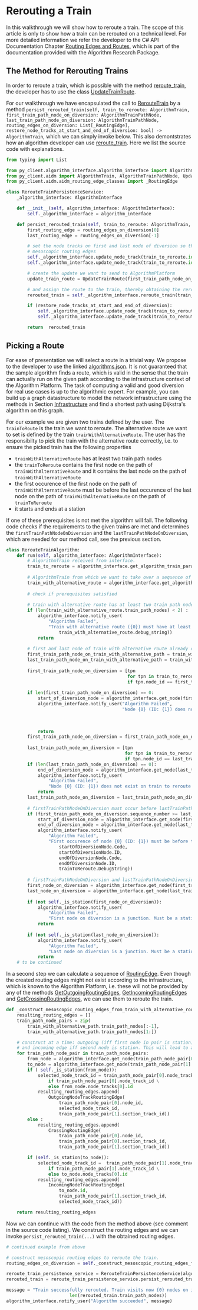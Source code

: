 
# Rerouting a Train

In this walkthrough we will show how to reroute a train. The scope of this article is only to show how a train can be rerouted on a technical level.
For more detailed information we refer the developer to the C# API Documentation Chapter [Routing Edges and Routes](http://sma-jenkins:8081/view/zLabs/job/AlgorithmPlatform-Doc/ws/src/doc/_site/articles/DataModel/Routing_Edges.html), which is part of the documentation provided with the Algorithm Research Package.

## The Method for Rerouting Trains

In order to reroute a train, which is possible with the method [reroute_train](../../py_client/algorithm_interface/algorithm_interface.py), 
the developer has to use the class [UpdateTrainRoute](../../py_client/aidm/aidm_update_classes.py).

For our walkthrough we have encapsulated the call to [RerouteTrain](../../py_client/aidm/aidm_update_classes.py) by a method 
`persist_rerouted_train(self, train_to_reroute: AlgorithmTrain, first_train_path_node_on_diversion: AlgorithmTrainPathNode, last_train_path_node_on_diversion: AlgorithmTrainPathNode, routing_edges_on_diversion: List[_RoutingEdge], restore_node_tracks_at_start_and_end_of_diversion: bool) -> AlgorithmTrain`,
which we can simply invoke below. This also demontstrates how an algorithm developer can use [reroute_train](../../py_client/algorithm_interface/algorithm_interface.py).
Here we list the source code with explanations.

```python
from typing import List

from py_client.algorithm_interface.algorithm_interface import AlgorithmInterface
from py_client.aidm import AlgorithmTrain, AlgorithmTrainPathNode, UpdateTrainRoute
from py_client.aidm.aidm_routing_edge_classes import _RoutingEdge

class RerouteTrainPersistenceService:
    _algorithm_interface: AlgorithmInterface

    def __init__(self, algorithm_interface: AlgorithmInterface):
        self._algorithm_interface = algorithm_interface

    def persist_rerouted_train(self, train_to_reroute: AlgorithmTrain, first_train_path_node_on_diversion: AlgorithmTrainPathNode, last_train_path_node_on_diversion: AlgorithmTrainPathNode, routing_edges_on_diversion: List[_RoutingEdge], restore_node_tracks_at_start_and_end_of_diversion: bool) -> AlgorithmTrain :
        first_routing_edge = routing_edges_on_diversion[0]
        last_routing_edge = routing_edges_on_diversion[-1]

        # set the node tracks on first and last node of diversion so that train can be rerouted according to the given sequence of
        # mesoscopic routing edges
        self._algorithm_interface.update_node_track(train_to_reroute.id, first_train_path_node_on_diversion.id, first_routing_edge.start_node_track_id)
        self._algorithm_interface.update_node_track(train_to_reroute.id, last_train_path_node_on_diversion.id, last_routing_edge.end_node_track_id)

        # create the update we want to send to AlgorithmPlatform
        update_train_route = UpdateTrainRoute(first_train_path_node_on_diversion.id, last_train_path_node_on_diversion.id, routing_edges_on_diversion)

        # and assign the route to the train, thereby obtaining the rerouted train
        rerouted_train = self._algorithm_interface.reroute_train(train_to_reroute.id, update_train_route)

        if (restore_node_tracks_at_start_and_end_of_diversion):
            self._algorithm_interface.update_node_track(train_to_reroute.id, first_train_path_node_on_diversion.id, first_train_path_node_on_diversion.node_track_id)
            self._algorithm_interface.update_node_track(train_to_reroute.id, last_train_path_node_on_diversion.id, last_train_path_node_on_diversion.node_track_id)

        return  rerouted_train
```


## Picking a Route

For ease of presentation we will select a route in a trivial way. We propose to the developer to use the linked [algorithms.json](algorithms.json). It is not guaranteed that the sample algorithm finds a route, which is valid in the sense that the train can actually run on the given path 
according to the infrastructure context of the Algorithm Platform. The task of computing a valid and good diversion for real use cases is up to the algorithmic expert. For example, you can build up a 
graph datastructure to model the network infrastructure using the methods in Section [Infrastructure](http://sma-jenkins:8081/view/zLabs/job/AlgorithmPlatform-Doc/ws/src/doc/_site/articles/Rest/REST_Interface.html#infrastructure) and find a shortest path using Dijkstra's algorithm on this graph. 

For our example we are given two trains defined by the user. The `trainToRoute` is the train we want to reroute. The alternative route we want to set is defined by the train `trainWithAlternativeRoute`. The user has the responsibilty to pick the train with
the alternative route correctly, i.e. to ensure the picked train has the following properties 
* `trainWithAlternativeRoute` has at least two train path nodes
* the `trainToReroute` contains the first node on the path of `trainWithAlternativeRoute` and it contains the last node on the path of `trainWithAlternativeRoute`
* the first occurence of the first node on the path of `trainWithAlternativeRoute` must be before the last occurence of the last node on the path of `trainWithAlternativeRoute` on the path of `trainToReroute`
* it starts and ends at a station

If one of these prerequisites is not met the algorithm will fail. The following code checks if the requirements to the given trains are met and determines the `firstTrainPathNodeOnDiversion` and the `lastTrainPathNodeOnDiversion`, which are needed for 
our method call, see the previous section.

```python
class RerouteTrainAlgorithm:
    def run(self, algorithm_interface: AlgorithmInterface):
        # AlgorithmTrain received from interface.
        train_to_reroute = algorithm_interface.get_algorithm_train_parameter("trainToReroute")
        
        # AlgorithmTrain from which we want to take over a sequence of nodes
        train_with_alternative_route = algorithm_interface.get_algorithm_train_parameter("trainWithAlternativeRoute")
        
        # check if prerequisites satisfied
        
        # train with alternative route has at least two train path nodes
        if (len(train_with_alternative_route.train_path_nodes) < 2) :
            algorithm_interface.notify_user(
                "Algorithm Failed",
                "Train with alternative route ({0}) must have at least two train path nodes. Algorithm aborted. ".format(
                    train_with_alternative_route.debug_string))
            return
        
        # first and last node of train with alternative route already occur in the train path of the train to reroute.
        first_train_path_node_on_train_with_alternative_path = train_with_alternative_route.train_path_nodes[0]
        last_train_path_node_on_train_with_alternative_path = train_with_alternative_route.train_path_nodes[-1]
        
        first_train_path_node_on_diversion = [tpn
                                              for tpn in train_to_reroute.train_path_nodes
                                              if tpn.node_id == first_train_path_node_on_train_with_alternative_path.node_id]
        
        if len(first_train_path_node_on_diversion) == 0:
            start_of_diversion_node = algorithm_interface.get_node(first_train_path_node_on_train_with_alternative_path.node_id)
            algorithm_interface.notify_user("Algorithm Failed",
                                            "Node {0} (ID: {1}) does not exist on train to reroute ({2}). Algorithm aborted. ".format(
                                                                            startOfDiversionNode.Code,
                                                                            startOfDiversionNode.ID,
                                                                            trainToReroute.DebugString))
            return
        first_train_path_node_on_diversion = first_train_path_node_on_diversion[0]
        
        last_train_path_node_on_diversion = [tpn
                                             for tpn in train_to_reroute.train_path_nodes
                                             if tpn.node_id == last_train_path_node_on_train_with_alternative_path.node_id]
        if (len(last_train_path_node_on_diversion) == 0):
            end_of_diversion_node = algorithm_interface.get_node(last_train_path_node_on_train_with_alternative_path.node_id)
            algorithm_interface.notify_user(
                "Algorithm Failed",
                "Node {0} (ID: {1}) does not exist on train to reroute ({2}). Algorithm aborted. ".format(endOfDiversionNode.Code, endOfDiversionNode.ID, trainToReroute.DebugString))
            return
        last_train_path_node_on_diversion = last_train_path_node_on_diversion[-1]
        
        # firstTrainPathNodeOnDiversion must occur before lastTrainPathNodeOnDiversion on the trainToReroute
        if (first_train_path_node_on_diversion.sequence_number >= last_train_path_node_on_diversion.sequence_number):
            start_of_diversion_node = algorithm_interface.get_node(first_train_path_node_on_train_with_alternative_path.node_id)
            end_of_diversion_node = algorithm_interface.get_node(last_train_path_node_on_train_with_alternative_path.node_id)
            algorithm_interface.notify_user(
                "Algorithm Failed",
                "First occurence of node {0} (ID: {1}) must be before the last occurence of node {2}(ID:{3}) on the path of train to reroute ({4}). Algorithm aborted. ".format(
                    startOfDiversionNode.Code,
                    startOfDiversionNode.ID,
                    endOfDiversionNode.Code,
                    endOfDiversionNode.ID,
                    trainToReroute.DebugString))
        
        # firstTrainPathNodeOnDiversion and lastTrainPathNodeOnDiversion are stations
        first_node_on_diversion = algorithm_interface.get_node(first_train_path_node_on_diversion.node_id)
        last_node_on_diversion = algorithm_interface.get_node(last_train_path_node_on_diversion.node_id)
        
        if (not self._is_station(first_node_on_diversion)):
            algorithm_interface.notify_user(
                "Algorithm Failed",
                "First node on diversion is a junction. Must be a station.")
            return
        
        if (not self._is_station(last_node_on_diversion)):
            algorithm_interface.notify_user(
                "Algorithm Failed",
                "Last node on diversion is a junction. Must be a station.")
            return
    # to be continued
```


In a second step we can calculate a sequence of [RoutingEdge](../../py_client/aidm/aidm_routing_edge_classes.py). Even though the created routing edges might not exist according to the infrastructure, which is known to 
the Algorithm Platform, i.e. these will not be provided by any of the methods [GetOutgoingRoutingEdges](../../py_client/algorithm_interface/algorithm_interface.py), 
[GetIncomingRoutingEdges](../../py_client/algorithm_interface/algorithm_interface.py) and 
[GetCrossingRoutingEdges](../../py_client/algorithm_interface/algorithm_interface.py), we can use them to reroute the train. 

```python
def _construct_mesoscopic_routing_edges_from_train_with_alternative_route(self, algorithm_interface: AlgorithmInterface, train_with_alternative_path: AlgorithmTrain) -> List[_RoutingEdge]:
    resulting_routing_edges = []
    train_path_node_pairs = zip(
        train_with_alternative_path.train_path_nodes[:-1],
        train_with_alternative_path.train_path_nodes[1:])

    # construct at a time: outgoing (iff first node in pair is station) or crossing mesoscopic routing edge (iff first node is junction)
    # and incoming edge iff second node is station. This will lead to a valid (contiguous) sequence of routing edges.
    for train_path_node_pair in train_path_node_pairs:
        from_node = algorithm_interface.get_node(train_path_node_pair[0].node_id)
        to_node = algorithm_interface.get_node(train_path_node_pair[1].node_id)
        if ( self._is_station(from_node)):
            selected_node_track_id = train_path_node_pair[0].node_track_id \
                if train_path_node_pair[0].node_track_id \
                else from_node.node_tracks[0].id
            resulting_routing_edges.append(
                OutgoingNodeTrackRoutingEdge(
                    train_path_node_pair[0].node_id,
                    selected_node_track_id,
                    train_path_node_pair[1].section_track_id))
        else :
            resulting_routing_edges.append(
                CrossingRoutingEdge(
                    train_path_node_pair[0].node_id,
                    train_path_node_pair[0].section_track_id,
                    train_path_node_pair[1].section_track_id))

        if (self._is_station(to_node)):
            selected_node_track_id =  train_path_node_pair[1].node_track_id \
                if train_path_node_pair[1].node_track_id \
                else to_node.node_tracks[0].id
            resulting_routing_edges.append(
                IncomingNodeTrackRoutingEdge(
                    to_node.id,
                    train_path_node_pair[1].section_track_id,
                    selected_node_track_id))

    return resulting_routing_edges
```

Now we can continue with the code from the method above (see comment in the source code listing). We construct the routing edges and we can invoke `persist_rerouted_train(...)` with the obtained routing edges.

```python
# continued example from above

# construct mesoscopic routing edges to reroute the train.
routing_edges_on_diversion = self._construct_mesoscopic_routing_edges_from_train_with_alternative_route(algorithm_interface, train_with_alternative_route)

reroute_train_persistence_service = RerouteTrainPersistenceService(algorithm_interface)
rerouted_train = reroute_train_persistence_service.persist_rerouted_train(train_to_reroute, first_train_path_node_on_diversion, last_train_path_node_on_diversion, routing_edges_on_diversion, True)

message = "Train successfully rerouted. Train visits now {0} nodes on its path.".format(
                        len(rerouted_train.train_path_nodes))
algorithm_interface.notify_user("Algorithm succeeded", message)
```

